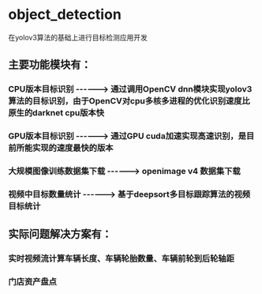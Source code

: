 # object_detection
在yolov3算法的基础上进行目标检测应用开发
## 主要功能模块有：
### CPU版本目标识别    ------> 通过调用OpenCV dnn模块实现yolov3算法的目标识别，由于OpenCV对cpu多核多进程的优化识别速度比原生的darknet cpu版本快
### GPU版本目标识别    ------> 通过GPU cuda加速实现高速识别，是目前所能实现的速度最快的版本
### 大规模图像训练数据集下载    ------> openimage v4 数据集下载 
### 视频中目标数量统计 ------> 基于deepsort多目标跟踪算法的视频目标统计
## 实际问题解决方案有：
### 实时视频流计算车辆长度、车辆轮胎数量、车辆前轮到后轮轴距
### 门店资产盘点
